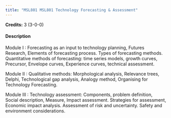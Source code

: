 ```yaml
---
title: "MSL801 MSL801 Technology Forecasting & Assessment"
---
```

**Credits:** 3 (3-0-0)

#### Description
Module I : Forecasting as an input to technology planning, Futures Research, Elements of forecasting process. Types of forecasting methods. Quantitative methods of forecasting: time series models, growth curves, Precursor, Envelope curves, Experience curves, technical assessment.

Module II : Qualitative methods: Morphological analysis, Relevance trees, Delphi, Technological gap analysis, Analogy method, Organising for Technology Forecasting.

Module III : Technology assessment: Components, problem definition, Social description, Measure, Impact assessment. Strategies for assessment, Economic impact analysis. Assessment of risk and uncertainty. Safety and environment considerations.